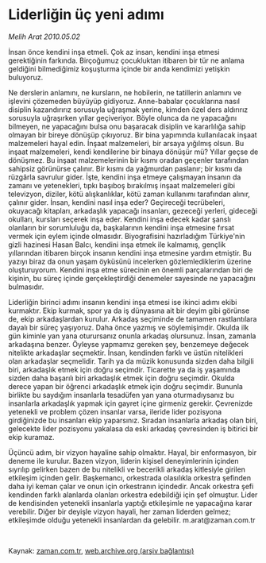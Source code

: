 # Liderliğin üç yeni adımı

*Melih Arat 2010.05.02*

<tr><td class="metin" colspan="2" style="padding-top: 20px; padding-left: 5px; ">İnsan önce kendini inşa etmeli. Çok az insan, kendini inşa etmesi gerektiğinin farkında. Birçoğumuz çocukluktan itibaren bir tür ne anlama geldiğini bilmediğimiz koşuşturma içinde bir anda kendimizi yetişkin buluyoruz.</td></tr><tr><td class="metin" colspan="2" style="padding-top: 20px; padding-left: 5px; ">
<div id="haberMetinDiv"><p>
<p>Ne derslerin anlamını, ne kursların, ne hobilerin, ne tatillerin anlamını ve işlevini çözemeden büyüyüp gidiyoruz. Anne-babalar çocuklarına nasıl disiplin kazandırırız sorusuyla uğraşmak yerine, kimden özel ders aldırırız sorusuyla uğraşırken yıllar geçiveriyor. Böyle olunca da ne yapacağını bilmeyen, ne yapacağını bulsa onu başaracak disiplin ve kararlılığa sahip olmayan bir bireye dönüşüp çıkıyoruz. Bir bina yapımında kullanılacak inşaat malzemeleri hayal edin. İnşaat malzemeleri, bir arsaya yığılmış olsun. Bu inşaat malzemeleri, kendi kendilerine bir binaya dönüşür mü? Yıllar geçse de dönüşmez. Bu inşaat malzemelerinin bir kısmı oradan geçenler tarafından sahipsiz görünürse çalınır. Bir kısmı da yağmurdan paslanır; bir kısmı da rüzgârla savrulur gider. İşte, kendini inşa etmeye çalışmayan insanın da zamanı ve yetenekleri, tıpkı başıboş bırakılmış inşaat malzemeleri gibi televizyon, diziler, kötü alışkanlıklar, kötü zaman kullanımı tarafından alınır, çalınır gider. İnsan, kendini nasıl inşa eder? Geçireceği tecrübeleri, okuyacağı kitapları, arkadaşlık yapacağı insanları, gezeceği yerleri, gideceği okulları, kursları seçerek inşa eder. Kendini inşa edecek kadar şanslı olanların bir sorumluluğu da, başkalarının kendini inşa etmesine fırsat vermek için eylem içinde olmasıdır. Biyografisini hazırladığım Türkiye'nin gizli hazinesi Hasan Balcı, kendini inşa etmek ile kalmamış, gençlik yıllarından itibaren birçok insanın kendini inşa etmesine yardım etmiştir. Bu yazıyı biraz da onun yaşam öyküsünü incelerken gözlemlediklerim üzerine oluşturuyorum. Kendini inşa etme sürecinin en önemli parçalarından biri de kişinin, bu süreç içinde gerçekleştirdiği denemeler sayesinde ne yapacağını bulmasıdır.
<p> Liderliğin birinci adımı insanın kendini inşa etmesi ise ikinci adımı ekibi kurmaktır. Ekip kurmak, spor ya da iş dünyasına ait bir deyim gibi görünse de, ekip arkadaşlardan kurulur. Arkadaş seçiminde de tamamen rastlantılara dayalı bir süreç yaşıyoruz. Daha önce yazmış ve söylemişimdir. Okulda ilk gün kiminle yan yana oturursanız onunla arkadaş olursunuz. İnsan, zamanla arkadaşına benzer. Öyleyse yapmamız gereken şey, benzemeye değecek nitelikte arkadaşlar seçmektir. İnsan, kendinden farklı ve üstün nitelikleri olan arkadaşlar seçmelidir. Tarih ya da müzik konusunda sizden daha bilgili biri, arkadaşlık etmek için doğru seçimdir. Ticarette ya da iş yaşamında sizden daha başarılı biri arkadaşlık etmek için doğru seçimdir. Okulda derece yapan bir öğrenci arkadaşlık etmek için doğru seçimdir. Bununla birlikte bu saydığım insanlarla tesadüfen yan yana oturmadıysanız bu insanlarla arkadaşlık yapmak için gayret içine girmeniz gerekir. Çevrenizde yetenekli ve problem çözen insanlar varsa, ileride lider pozisyona girdiğinizde bu insanları ekip yaparsınız. Sıradan insanlarla arkadaş olan biri, gelecekte lider pozisyonu yakalasa da eski arkadaş çevresinden iş bitirici bir ekip kuramaz.
<p> Üçüncü adım, bir vizyon hayaline sahip olmaktır. Hayal, bir enformasyon, bir deneme ile kurulur. Bazen vizyon, liderin kişisel deneyimlerinin içinden sıyrılıp gelirken bazen de bu nitelikli ve becerikli arkadaş kitlesiyle girilen etkileşim içinden gelir. Başkemancı, orkestrada olasılıkla orkestra şefinden daha iyi keman çalar ve onun için orkestranın içindedir. Ancak orkestra şefi kendinden farklı alanlarda olanları orkestra edebildiği için şef olmuştur. Lider de kendisinden yetenekli insanlarla yaptığı etkileşimle ne yapacağına karar verebilir. Diğer bir deyişle vizyon hayali, her zaman liderden gelmez; etkileşimde olduğu yetenekli insanlardan da gelebilir. m.arat@zaman.com.tr
<p></p>
</p></p></p></p></div>
<br/></td></tr>

Kaynak: [zaman.com.tr](http://zaman.com.tr/yazar.do?yazino=979486), [web.archive.org (arşiv bağlantısı)](http://web.archive.org/web/20100707082220/http://zaman.com.tr:80/yazar.do?yazino=979486)
